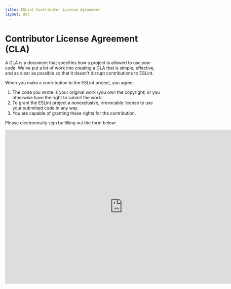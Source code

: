 ```yaml
---
title: ESLint Contributor License Agreement
layout: doc
---
```


# Contributor License Agreement (CLA)

A CLA is a document that specifies how a project is allowed to use your code. We've put a lot of work into creating a CLA that is simple, effective, and as clear as possible so that it doesn't disrupt contributions to ESLint.

When you make a contribution to the ESLint project, you agree:

1. The code you wrote is your original work (you own the copyright) or you otherwise have the right to submit the work.
1. To grant the ESLint project a nonexclusive, irrevocable license to use your submitted code in any way.
1. You are capable of granting these rights for the contribution.

Please electronically sign by filling out the form below:

<iframe src="https://docs.google.com/forms/d/170pw6QjVHPNMDFpTTL0M2jaKZr-KMHI4PNx67eGW8WA/viewform?embedded=true" width="760" height="500" frameborder="0" marginheight="0" marginwidth="0">Loading...</iframe>
